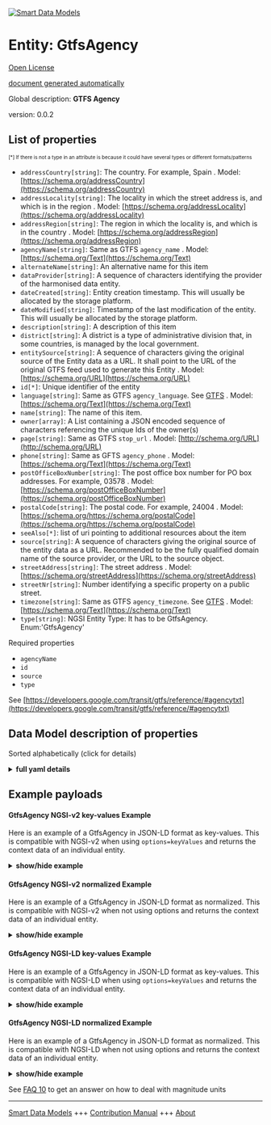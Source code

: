 <!-- 10-Header -->  
[![Smart Data Models](https://smartdatamodels.org/wp-content/uploads/2022/01/SmartDataModels_logo.png "Logo")](https://smartdatamodels.org)  
Entity: GtfsAgency  
==================<!-- /10-Header -->  
<!-- 15-License -->  
[Open License](https://github.com/smart-data-models//dataModel.UrbanMobility/blob/master/GtfsAgency/LICENSE.md)  
[document generated automatically](https://docs.google.com/presentation/d/e/2PACX-1vTs-Ng5dIAwkg91oTTUdt8ua7woBXhPnwavZ0FxgR8BsAI_Ek3C5q97Nd94HS8KhP-r_quD4H0fgyt3/pub?start=false&loop=false&delayms=3000#slide=id.gb715ace035_0_60)  
<!-- /15-License -->  
<!-- 20-Description -->  
Global description: **GTFS Agency**  
version: 0.0.2  
<!-- /20-Description -->  
<!-- 30-PropertiesList -->  

## List of properties  

<sup><sub>[*] If there is not a type in an attribute is because it could have several types or different formats/patterns</sub></sup>  
- `addressCountry[string]`: The country. For example, Spain  . Model: [https://schema.org/addressCountry](https://schema.org/addressCountry)- `addressLocality[string]`: The locality in which the street address is, and which is in the region  . Model: [https://schema.org/addressLocality](https://schema.org/addressLocality)- `addressRegion[string]`: The region in which the locality is, and which is in the country  . Model: [https://schema.org/addressRegion](https://schema.org/addressRegion)- `agencyName[string]`: Same as GTFS `agency_name`  . Model: [https://schema.org/Text](https://schema.org/Text)- `alternateName[string]`: An alternative name for this item  - `dataProvider[string]`: A sequence of characters identifying the provider of the harmonised data entity.  - `dateCreated[string]`: Entity creation timestamp. This will usually be allocated by the storage platform.  - `dateModified[string]`: Timestamp of the last modification of the entity. This will usually be allocated by the storage platform.  - `description[string]`: A description of this item  - `district[string]`: A district is a type of administrative division that, in some countries, is managed by the local government.  - `entitySource[string]`: A sequence of characters giving the original source of the Entity data as a URL. It shall point to the URL of the original GTFS feed used to generate this Entity  . Model: [https://schema.org/URL](https://schema.org/URL)- `id[*]`: Unique identifier of the entity  - `language[string]`: Same as GTFS `agency_language`. See [GTFS](https://developers.google.com/transit/gtfs/reference/#agencytxt)  . Model: [https://schema.org/Text](https://schema.org/Text)- `name[string]`: The name of this item.  - `owner[array]`: A List containing a JSON encoded sequence of characters referencing the unique Ids of the owner(s)  - `page[string]`: Same as GTFS `stop_url`  . Model: [http://schema.org/URL](http://schema.org/URL)- `phone[string]`: Same as GFTS `agency_phone`  . Model: [https://schema.org/Text](https://schema.org/Text)- `postOfficeBoxNumber[string]`: The post office box number for PO box addresses. For example, 03578  . Model: [https://schema.org/postOfficeBoxNumber](https://schema.org/postOfficeBoxNumber)- `postalCode[string]`: The postal code. For example, 24004  . Model: [https://schema.org/https://schema.org/postalCode](https://schema.org/https://schema.org/postalCode)- `seeAlso[*]`: list of uri pointing to additional resources about the item  - `source[string]`: A sequence of characters giving the original source of the entity data as a URL. Recommended to be the fully qualified domain name of the source provider, or the URL to the source object.  - `streetAddress[string]`: The street address  . Model: [https://schema.org/streetAddress](https://schema.org/streetAddress)- `streetNr[string]`: Number identifying a specific property on a public street.  - `timezone[string]`: Same as GTFS `agency_timezone`. See [GTFS](https://developers.google.com/transit/gtfs/reference/#agencytxt)  . Model: [https://schema.org/Text](https://schema.org/Text)- `type[string]`: NGSI Entity Type: It has to be GtfsAgency. Enum:'GtfsAgency'  <!-- /30-PropertiesList -->  
<!-- 35-RequiredProperties -->  
Required properties  
- `agencyName`  - `id`  - `source`  - `type`  <!-- /35-RequiredProperties -->  
<!-- 40-RequiredProperties -->  
See [https://developers.google.com/transit/gtfs/reference/#agencytxt](https://developers.google.com/transit/gtfs/reference/#agencytxt)  
<!-- /40-RequiredProperties -->  
<!-- 50-DataModelHeader -->  
## Data Model description of properties  
Sorted alphabetically (click for details)  
<!-- /50-DataModelHeader -->  
<!-- 60-ModelYaml -->  
<details><summary><strong>full yaml details</strong></summary>    
```yaml  
GtfsAgency:    
  description: GTFS Agency    
  properties:    
    addressCountry:    
      description: 'The country. For example, Spain'    
      type: string    
      x-ngsi:    
        model: https://schema.org/addressCountry    
        type: Property    
    addressLocality:    
      description: 'The locality in which the street address is, and which is in the region'    
      type: string    
      x-ngsi:    
        model: https://schema.org/addressLocality    
        type: Property    
    addressRegion:    
      description: 'The region in which the locality is, and which is in the country'    
      type: string    
      x-ngsi:    
        model: https://schema.org/addressRegion    
        type: Property    
    agencyName:    
      description: Same as GTFS `agency_name`    
      type: string    
      x-ngsi:    
        model: https://schema.org/Text    
        type: Property    
    alternateName:    
      description: An alternative name for this item    
      type: string    
      x-ngsi:    
        type: Property    
    dataProvider:    
      description: A sequence of characters identifying the provider of the harmonised data entity.    
      type: string    
      x-ngsi:    
        type: Property    
    dateCreated:    
      description: Entity creation timestamp. This will usually be allocated by the storage platform.    
      format: date-time    
      type: string    
      x-ngsi:    
        type: Property    
    dateModified:    
      description: Timestamp of the last modification of the entity. This will usually be allocated by the storage platform.    
      format: date-time    
      type: string    
      x-ngsi:    
        type: Property    
    description:    
      description: A description of this item    
      type: string    
      x-ngsi:    
        type: Property    
    district:    
      description: 'A district is a type of administrative division that, in some countries, is managed by the local government.'    
      type: string    
    entitySource:    
      description: A sequence of characters giving the original source of the Entity data as a URL. It shall point to the URL of the original GTFS feed used to generate this Entity    
      format: uri    
      type: string    
      x-ngsi:    
        model: https://schema.org/URL    
        type: Property    
    id:    
      anyOf: &gtfsagency_-_properties_-_owner_-_items_-_anyof    
        - description: Property. Identifier format of any NGSI entity    
          maxLength: 256    
          minLength: 1    
          pattern: ^[\w\-\.\{\}\$\+\*\[\]`|~^@!,:\\]+$    
          type: string    
        - description: Property. Identifier format of any NGSI entity    
          format: uri    
          type: string    
      description: Unique identifier of the entity    
      x-ngsi:    
        type: Property    
    language:    
      description: "Same as GTFS `agency_language`. See [GTFS](https://developers.google.com/transit/gtfs/reference/#agencytxt)"    
      type: string    
      x-ngsi:    
        model: https://schema.org/Text    
        type: Property    
    name:    
      description: The name of this item.    
      type: string    
      x-ngsi:    
        type: Property    
    owner:    
      description: A List containing a JSON encoded sequence of characters referencing the unique Ids of the owner(s)    
      items:    
        anyOf: *gtfsagency_-_properties_-_owner_-_items_-_anyof    
        description: Property. Unique identifier of the entity    
      type: array    
      x-ngsi:    
        type: Property    
    page:    
      description: Same as GTFS `stop_url`    
      format: uri    
      type: string    
      x-ngsi:    
        model: http://schema.org/URL    
        type: Property    
    phone:    
      description: Same as GFTS `agency_phone`    
      type: string    
      x-ngsi:    
        model: https://schema.org/Text    
        type: Property    
    postOfficeBoxNumber:    
      description: 'The post office box number for PO box addresses. For example, 03578'    
      type: string    
      x-ngsi:    
        model: https://schema.org/postOfficeBoxNumber    
        type: Property    
    postalCode:    
      description: 'The postal code. For example, 24004'    
      type: string    
      x-ngsi:    
        model: https://schema.org/https://schema.org/postalCode    
        type: Property    
    seeAlso:    
      description: list of uri pointing to additional resources about the item    
      oneOf:    
        - items:    
            format: uri    
            type: string    
          minItems: 1    
          type: array    
        - format: uri    
          type: string    
      x-ngsi:    
        type: Property    
    source:    
      description: 'A sequence of characters giving the original source of the entity data as a URL. Recommended to be the fully qualified domain name of the source provider, or the URL to the source object.'    
      type: string    
      x-ngsi:    
        type: Property    
    streetAddress:    
      description: The street address    
      type: string    
      x-ngsi:    
        model: https://schema.org/streetAddress    
        type: Property    
    streetNr:    
      description: Number identifying a specific property on a public street.    
      type: string    
    timezone:    
      description: "Same as GTFS `agency_timezone`. See [GTFS](https://developers.google.com/transit/gtfs/reference/#agencytxt)"    
      type: string    
      x-ngsi:    
        model: https://schema.org/Text    
        type: Property    
    type:    
      description: 'NGSI Entity Type: It has to be GtfsAgency. Enum:''GtfsAgency'''    
      enum:    
        - GtfsAgency    
      type: string    
      x-ngsi:    
        type: Property    
  required:    
    - id    
    - type    
    - agencyName    
    - source    
  type: object    
  x-derived-from: ""    
  x-disclaimer: 'Redistribution and use in source and binary forms, with or without modification, are permitted  provided that the license conditions are met. Copyleft (c) 2022 Contributors to Smart Data Models Program'    
  x-license-url: https://github.com/smart-data-models/dataModel.UrbanMobility/blob/master/GtfsAgency/LICENSE.md    
  x-model-schema: https://smart-data-models.github.io/dataModels.UrbanMobility/GtfsAgency/schema.json    
  x-model-tags: ""    
  x-version: 0.0.2    
```  
</details>    
<!-- /60-ModelYaml -->  
<!-- 70-MiddleNotes -->  
<!-- /70-MiddleNotes -->  
<!-- 80-Examples -->  
## Example payloads    
#### GtfsAgency NGSI-v2 key-values Example    
Here is an example of a GtfsAgency in JSON-LD format as key-values. This is compatible with NGSI-v2 when  using `options=keyValues` and returns the context data of an individual entity.  
<details><summary><strong>show/hide example</strong></summary>    
```json  
{  
  "id": "urn:ngsi-ld:GtfsAgency:Malaga_EMT",  
  "type": "GtfsAgency",  
  "agencyName": "Empresa Malagueña de Transportes",  
  "page": "http://www.emtmalaga.es/",  
  "timezone": "Europe/Madrid",  
  "language": "ES",  
  "source": "http://datosabiertos.malaga.eu/dataset/lineas-y-horarios-bus-google-transit/resource/24e86888-b91e-45bf-a48c-09855832fd52"  
}  
```  
</details>  
#### GtfsAgency NGSI-v2 normalized Example    
Here is an example of a GtfsAgency in JSON-LD format as normalized. This is compatible with NGSI-v2 when not using options and returns the context data of an individual entity.  
<details><summary><strong>show/hide example</strong></summary>    
```json  
{  
  "id": "urn:ngsi-ld:GtfsAgency:Malaga_EMT",  
  "type": "GtfsAgency",  
  "agencyName": {  
    "value": "Empresa Malague\u00f1a de Transportes"  
  },  
  "language": {  
    "value": "ES"  
  },  
  "page": {  
    "value": "http://www.emtmalaga.es/"  
  },  
  "source": {  
    "value": "http://datosabiertos.malaga.eu/dataset/lineas-y-horarios-bus-google-transit/resource/24e86888-b91e-45bf-a48c-09855832fd52"  
  },  
  "timezone": {  
    "value": "Europe/Madrid"  
  }  
}  
```  
</details>  
#### GtfsAgency NGSI-LD key-values Example    
Here is an example of a GtfsAgency in JSON-LD format as key-values. This is compatible with NGSI-LD when  using `options=keyValues` and returns the context data of an individual entity.  
<details><summary><strong>show/hide example</strong></summary>    
```json  
{  
    "id": "urn:ngsi-ld:GtfsAgency:Malaga_EMT",  
    "type": "GtfsAgency",  
    "agencyName": {  
        "type": "Property",  
        "value": "Empresa Malague\u00f1a de Transportes"  
    },  
    "language": {  
        "type": "Property",  
        "value": "ES"  
    },  
    "page": {  
        "type": "Property",  
        "value": "http://www.emtmalaga.es/"  
    },  
    "source": {  
        "type": "Property",  
        "value": "http://datosabiertos.malaga.eu/dataset/lineas-y-horarios-bus-google-transit/resource/24e86888-b91e-45bf-a48c-09855832fd52"  
    },  
    "timezone": {  
        "type": "Property",  
        "value": "Europe/Madrid"  
    },  
    "@context": [  
        "https://uri.etsi.org/ngsi-ld/v1/ngsi-ld-core-context.jsonld",  
        "https://raw.githubusercontent.com/smart-data-models/dataModel.UrbanMobility/master/context.jsonld"  
    ]  
}  
```  
</details>  
#### GtfsAgency NGSI-LD normalized Example    
Here is an example of a GtfsAgency in JSON-LD format as normalized. This is compatible with NGSI-LD when not using options and returns the context data of an individual entity.  
<details><summary><strong>show/hide example</strong></summary>    
```json  
{  
    "id": "urn:ngsi-ld:GtfsAgency:Malaga_EMT",  
    "type": "GtfsAgency",  
    "agencyName": "Empresa Malague\u00f1a de Transportes",  
    "language": "ES",  
    "page": "http://www.emtmalaga.es/",  
    "source": "http://datosabiertos.malaga.eu/dataset/lineas-y-horarios-bus-google-transit/resource/24e86888-b91e-45bf-a48c-09855832fd52",  
    "timezone": "Europe/Madrid",  
    "@context": [  
        "https://uri.etsi.org/ngsi-ld/v1/ngsi-ld-core-context.jsonld",  
        "https://raw.githubusercontent.com/smart-data-models/dataModel.UrbanMobility/master/context.jsonld"  
    ]  
}  
```  
</details><!-- /80-Examples -->  
<!-- 90-FooterNotes -->  
<!-- /90-FooterNotes -->  
<!-- 95-Units -->  
See [FAQ 10](https://smartdatamodels.org/index.php/faqs/) to get an answer on how to deal with magnitude units  
<!-- /95-Units -->  
<!-- 97-LastFooter -->  
---  
[Smart Data Models](https://smartdatamodels.org) +++ [Contribution Manual](https://bit.ly/contribution_manual) +++ [About](https://bit.ly/Introduction_SDM)<!-- /97-LastFooter -->  

